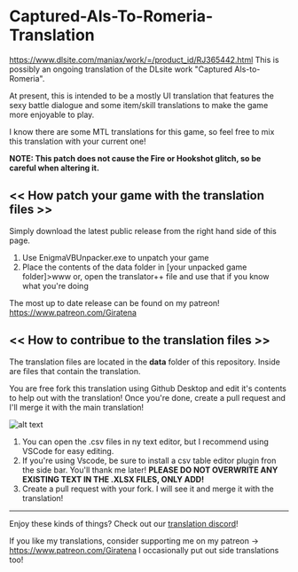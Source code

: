 # Captured-Als-To-Romeria-Translation
https://www.dlsite.com/maniax/work/=/product_id/RJ365442.html 
This is possibly an ongoing translation of the DLsite work "Captured Als-to-Romeria".

At present, this is intended to be a mostly UI translation that features the sexy battle dialogue
and some item/skill translations to make the game more enjoyable to play.

I know there are some MTL translations for this game, so feel free to mix this translation with
your current one!

**NOTE: This patch does not cause the Fire or Hookshot glitch, so be careful when altering it.**

<< How patch your game with the translation files >>
-------------------------------------------
Simply download the latest public release from the right hand side of this page.
1. Use EnigmaVBUnpacker.exe to unpatch your game
2. Place the contents of the data folder in [your unpacked game folder]>www 
or, open the translator++ file and use that if you know what you're doing

The most up to date release can be found on my patreon!
https://www.patreon.com/Giratena

<< How to contribue to the translation files >>
-------------------------------------------
The translation files are located in the **data** folder of this repository. Inside are files that contain the translation.

You are free fork this translation using Github Desktop and edit it's contents to help out with the translation! Once you're done, create a pull request and I'll merge it with the main translation!

![alt text](https://cdn.discordapp.com/attachments/308465816947654656/1022077977644769280/unknown.png)

1. You can open the .csv files in ny text editor, but I recommend using VSCode for easy editing.
2. If you're using Vscode, be sure to install a csv table editor plugin fron the side bar. You'll thank me later! 
**PLEASE DO NOT OVERWRITE ANY EXISTING TEXT IN THE .XLSX FILES, ONLY ADD!**
3. Create a pull request with your fork. I will see it and merge it with the translation!


-------------------------------------------
Enjoy these kinds of things? Check out our [translation discord](https://discord.gg/QJppHcu)! 

If you like my translations, consider supporting me on my patreon -> https://www.patreon.com/Giratena
I occasionally put out side translations too!

